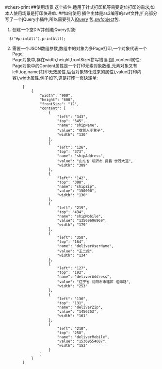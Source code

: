 #chest-print
##使用场景
这个插件,适用于针式打印机等需要定位打印的需求,如本人使用场景是打印快递单.
##如何使用
插件主体是as3编写的swf文件,扩充部分写了一个jQuery小插件,所以需要引入[jQuery][] 包,[swfobject][]包.  

1. 创建一个空DIV并创建jQuery对象:  
```
  $("#printAll").printAll();
```  
2. 需要一个JSON数组参数,数组中的对象为多Page打印,一个对象代表一个Page;  
Page对象中,存在width,height,frontSize(拼写错误,囧),content属性;  
Page对象中的Content属性是一个打印元素对象数组,元素对象又有left,top,name(打印无效属性,后台对象转化过来的属性),value(打印内容),width属性.例子如下,这是打印一页快递单:  
```
        [
            {
                "width": "900",
                "height": "600",
                "frontSize": "12",
                "content": [
                    {
                        "left": "343",
                        "top": "345",
                        "name": "shipName",
                        "value": "收货人小凳子",
                        "width": "130"
                    },
                    {
                        "left": "126",
                        "top": "373",
                        "name": "shipAddress",
                        "value": "山东省 临沂市 费县 世茂大道",
                        "width": "309"
                    },
                    {
                        "left": "142",
                        "top": "308",
                        "name": "shipZip",
                        "value": "150000",
                        "width": "130"
                    },
                    {
                        "left": "219",
                        "top": "434",
                        "name": "shipMobile",
                        "value": "13569696969",
                        "width": "179"
                    },
                    {
                        "left": "358",
                        "top": "164",
                        "name": "deliverUserName",
                        "value": "王二虎",
                        "width": "134"
                    },
                    {
                        "left": "127",
                        "top": "192",
                        "name": "deliverAddress",
                        "value": "辽宁省 沈阳市市辖区 淮海路",
                        "width": "253"
                    },
                    {
                        "left": "136",
                        "top": "131",
                        "name": "deliverZip",
                        "value": "1456253",
                        "width": "161"
                    },
                    {
                        "left": "210",
                        "top": "258",
                        "name": "deliverMobile",
                        "value": "15369554687",
                        "width": "153"
                    }
                ]
            }
        ]
``` 
   [jQuery]: http://jquery.com/
   [swfobject]: http://jquery.thewikies.com/swfobject/
